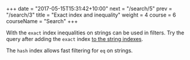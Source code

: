 +++
date = "2017-05-15T15:31:42+10:00"
next = "/search/5"
prev = "/search/3"
title = "Exact index and inequality"
weight = 4
course = 6
courseName = "Search"
+++

With the `exact` index inequalities on strings can be used in filters. Try the
query after adding the `exact` index [to the string indexes](../../search/1/).

The `hash` index allows fast filtering for `eq` on strings.
